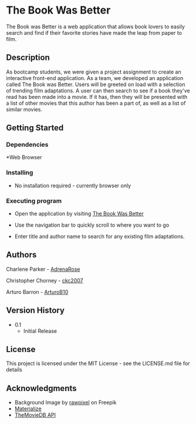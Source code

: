 # The Book Was Better

The Book was Better is a web application that allows book lovers to easily search and find if their favorite stories have made the leap from paper to film.

## Description

As bootcamp students, we were given a project assignment to create an interactive front-end application. As a team, we developed an application called The Book was Better. Users will be greeted on load with a selection of trending film adaptations. A user can then search to see if a book they've read has been made into a movie. If it has, then they will be presented with a list of other movies that this author has been a part of, as well as a list of  similar movies. 

## Getting Started

### Dependencies

*Web Browser

### Installing

* No installation required - currently browser only

### Executing program

* Open the application by visiting [The Book Was Better](https://www.https://ckc2007.github.io/The-Book-Was-Better-Movie-Book-Finder-App/)

* Use the navigation bar to quickly scroll to where you want to go

* Enter title and author name to search for any existing film adaptations.

## Authors

Charlene Parker - [AdrenaRose](https://github.com/adrenarose)

Christopher Chorney - [ckc2007](https://github.com/ckc2007)

Arturo Barron - [ArturoB10](https://github.com/arturob10)

## Version History

* 0.1
    * Initial Release

## License

This project is licensed under the MIT License - see the LICENSE.md file for details

## Acknowledgments

* Background Image by [rawpixel]("https://www.freepik.com/free-photo/vintage-textured-watercolor-paper-background_15599882.htm#query=parchment&position=7&from_view=keyword&track=sph") on Freepik
* [Materialize](https://materializecss.com/getting-started.html)
* [TheMovieDB API](https://developers.themoviedb.org/3/getting-started/introduction)

